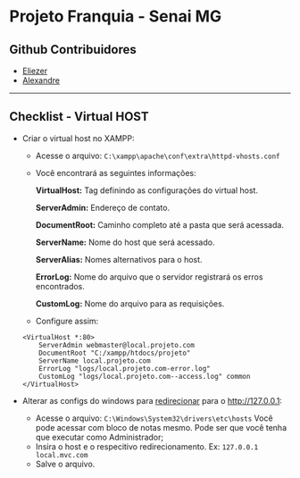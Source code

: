 # Projeto Franquia - Senai MG

## Github Contribuidores

- [Eliezer](https://github.com/EliezerAVS)
- [Alexandre](https://github.com/alexhgame)

---

## Checklist - Virtual HOST
- Criar o virtual host no XAMPP:
    - Acesse o arquivo: ```C:\xampp\apache\conf\extra\httpd-vhosts.conf```
    - Você encontrará as seguintes informações:
      
      **VirtualHost:** Tag definindo as configurações do virtual host.
      
      **ServerAdmin:** Endereço de contato.
      
      **DocumentRoot:** Caminho completo até a pasta que será acessada.
      
      **ServerName:** Nome do host que será acessado.
      
      **ServerAlias:** Nomes alternativos para o host.
      
      **ErrorLog:**  Nome do arquivo que o servidor registrará os erros encontrados.
      
      **CustomLog:** Nome do arquivo para as requisições.
    
    - Configure assim:
    ```
    <VirtualHost *:80>
        ServerAdmin webmaster@local.projeto.com
        DocumentRoot "C:/xampp/htdocs/projeto"
        ServerName local.projeto.com
        ErrorLog "logs/local.projeto.com-error.log"
        CustomLog "logs/local.projeto.com--access.log" common
    </VirtualHost>
    ```

- Alterar as configs do windows para [redirecionar](https://www.facebook.com/) para o http://127.0.0.1:
    - Acesse o arquivo: ```C:\Windows\System32\drivers\etc\hosts``` Você pode acessar com bloco de notas mesmo. Pode ser que você tenha que executar como Administrador;
    - Insira o host e o respecitivo redirecionamento. Ex: ```127.0.0.1       local.mvc.com```
    - Salve o arquivo.
